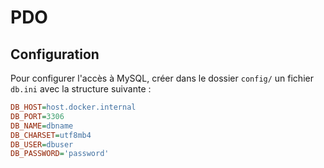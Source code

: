 # PDO

## Configuration

Pour configurer l'accès à MySQL, créer dans le dossier `config/` un fichier `db.ini` avec la structure suivante :

```ini
DB_HOST=host.docker.internal
DB_PORT=3306
DB_NAME=dbname
DB_CHARSET=utf8mb4
DB_USER=dbuser
DB_PASSWORD='password'
```